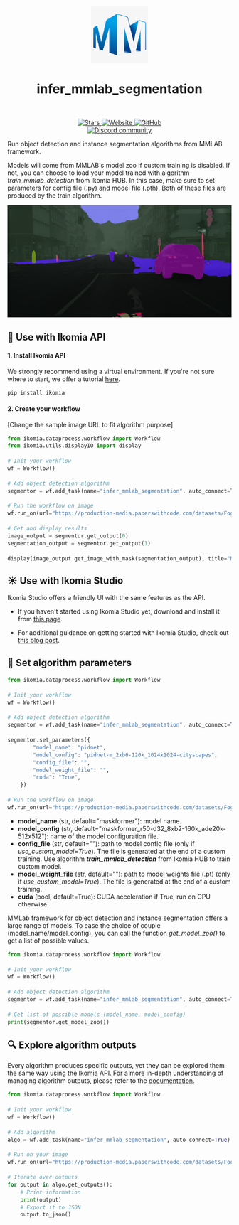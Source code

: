 <div align="center">
  <img src="https://raw.githubusercontent.com/Ikomia-hub/infer_mmlab_segmentation/main/icons/mmlab.png" alt="Algorithm icon">
  <h1 align="center">infer_mmlab_segmentation</h1>
</div>
<br />
<p align="center">
    <a href="https://github.com/Ikomia-hub/infer_mmlab_segmentation">
        <img alt="Stars" src="https://img.shields.io/github/stars/Ikomia-hub/infer_mmlab_segmentation">
    </a>
    <a href="https://app.ikomia.ai/hub/">
        <img alt="Website" src="https://img.shields.io/website/http/app.ikomia.ai/en.svg?down_color=red&down_message=offline&up_message=online">
    </a>
    <a href="https://github.com/Ikomia-hub/infer_mmlab_segmentation/blob/main/LICENSE.md">
        <img alt="GitHub" src="https://img.shields.io/github/license/Ikomia-hub/infer_mmlab_segmentation.svg?color=blue">
    </a>    
    <br>
    <a href="https://discord.com/invite/82Tnw9UGGc">
        <img alt="Discord community" src="https://img.shields.io/badge/Discord-white?style=social&logo=discord">
    </a> 
</p>

Run object detection and instance segmentation algorithms from MMLAB framework. 

Models will come from MMLAB's model zoo if custom training is disabled. If not, you can choose to load your model trained with algorithm *train_mmlab_detection* from Ikomia HUB. In this case, make sure to set parameters for config file (.py) and model file (.pth). Both of these files are produced by the train algorithm.

![Example image](https://raw.githubusercontent.com/Ikomia-hub/infer_mmlab_segmentation/main/icons/output.png)


## :rocket: Use with Ikomia API

#### 1. Install Ikomia API

We strongly recommend using a virtual environment. If you're not sure where to start, we offer a tutorial [here](https://www.ikomia.ai/blog/a-step-by-step-guide-to-creating-virtual-environments-in-python).

```sh
pip install ikomia
```

#### 2. Create your workflow

[Change the sample image URL to fit algorithm purpose]

```python
from ikomia.dataprocess.workflow import Workflow
from ikomia.utils.displayIO import display

# Init your workflow
wf = Workflow()

# Add object detection algorithm
segmentor = wf.add_task(name="infer_mmlab_segmentation", auto_connect=True)

# Run the workflow on image
wf.run_on(url="https://production-media.paperswithcode.com/datasets/Foggy_Cityscapes-0000003414-fb7dc023.jpg")

# Get and display results
image_output = segmentor.get_output(0)
segmentation_output = segmentor.get_output(1)

display(image_output.get_image_with_mask(segmentation_output), title="MMLAB segmentation")
```

## :sunny: Use with Ikomia Studio

Ikomia Studio offers a friendly UI with the same features as the API.

- If you haven't started using Ikomia Studio yet, download and install it from [this page](https://www.ikomia.ai/studio).

- For additional guidance on getting started with Ikomia Studio, check out [this blog post](https://www.ikomia.ai/blog/how-to-get-started-with-ikomia-studio).

## :pencil: Set algorithm parameters
```python
from ikomia.dataprocess.workflow import Workflow

# Init your workflow
wf = Workflow()

# Add object detection algorithm
segmentor = wf.add_task(name="infer_mmlab_segmentation", auto_connect=True)

segmentor.set_parameters({
        "model_name": "pidnet",
        "model_config": "pidnet-m_2xb6-120k_1024x1024-cityscapes",
        "config_file": "",
        "model_weight_file": "",
        "cuda": "True",
    })

# Run the workflow on image
wf.run_on(url="https://production-media.paperswithcode.com/datasets/Foggy_Cityscapes-0000003414-fb7dc023.jpg")
```
- **model_name** (str, default="maskformer"): model name. 
- **model_config** (str, default="maskformer_r50-d32_8xb2-160k_ade20k-512x512"): name of the model configuration file.
- **config_file** (str, default=""): path to model config file (only if *use_custom_model=True*). The file is generated at the end of a custom training. Use algorithm ***train_mmlab_detection*** from Ikomia HUB to train custom model.
- **model_weight_file** (str, default=""): path to model weights file (.pt) (only if *use_custom_model=True*). The file is generated at the end of a custom training.
- **cuda** (bool, default=True): CUDA acceleration if True, run on CPU otherwise.

MMLab framework for object detection and instance segmentation offers a large range of models. To ease the choice of couple (model_name/model_config), you can call the function *get_model_zoo()* to get a list of possible values.

```python
from ikomia.dataprocess.workflow import Workflow

# Init your workflow
wf = Workflow()

# Add object detection algorithm
segmentor = wf.add_task(name="infer_mmlab_segmentation", auto_connect=True)

# Get list of possible models (model_name, model_config)
print(segmentor.get_model_zoo())
```

## :mag: Explore algorithm outputs

Every algorithm produces specific outputs, yet they can be explored them the same way using the Ikomia API. For a more in-depth understanding of managing algorithm outputs, please refer to the [documentation](https://ikomia-dev.github.io/python-api-documentation/advanced_guide/IO_management.html).

```python
from ikomia.dataprocess.workflow import Workflow

# Init your workflow
wf = Workflow()

# Add algorithm
algo = wf.add_task(name="infer_mmlab_segmentation", auto_connect=True)

# Run on your image  
wf.run_on(url="https://production-media.paperswithcode.com/datasets/Foggy_Cityscapes-0000003414-fb7dc023.jpg")

# Iterate over outputs
for output in algo.get_outputs():
    # Print information
    print(output)
    # Export it to JSON
    output.to_json()
```
